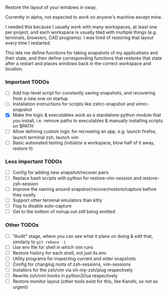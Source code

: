 Restore the layout of your windows in sway.

Currently in alpha, not expected to work on anyone's machine except mine.

I needed this because I usually work with many workspaces, at least one per
project, and each workspace is usually tiled with multiple things (e.g.
terminals, browsers, CAD programs). I was tired of restoring that layout every
time I restarted.

This lets me define functions for taking snapshots of my applications and their
state, and then define corresponding functions that restores that state after a
restart and places windows back in the correct workspace and location.

### Important TODOs
- [ ] Add top-level script for constantly saving snapshots, and recovering from a new one on startup
- [ ] Installation instructions for scripts like zshrc-snapshot and vimrc-snapshot
- [X] Make the logic & executables work as a standalone python module that you install, i.e. remove paths to executables & manually installing scripts on $PATH
- [ ] Allow defining custom logic for recreating an app, e.g. launch firefox, launch terminal zsh, launch vim
- [ ] Basic automated testing (initialize a workspace, blow half of it away, restore it)

### Less important TODOs
- [ ] Config for adding new snapshot/recover pairs
- [ ] Replace bash scripts with python for restore-vim-session and restore-zsh-session
- [ ] Improve the naming around snapshot/recover/restore/capture before they ossify
- [ ] Support other terminal emulators than kitty
- [ ] Flag to disable auto-capture
- [ ] Get to the bottom of nohup.out *still* being emitted

### Other TODOs
- [ ] "Audit" stage, where you can see what it plans on doing & edit that, similarly to `git rebase -i`
- [ ] Use env file for shell in which vim runs
- [ ] Restore history for each shell, not just its env
- [ ] Utility programs for inspecting current and older snapshots
- [ ] Config for changing roots of zsh-sessions, vim-sessions
- [ ] Installers for the zsh/vim via oh-my-zsh/plug respectively
- [ ] Rewrite zsh/vim hooks in python3/lua respectively
- [ ] Restore monitor layout (other tools exist for this, like Kanshi, so not as urgent)
